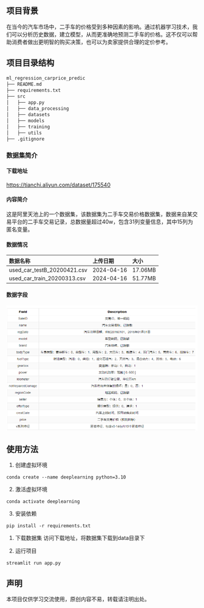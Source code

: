 ## 项目背景
在当今的汽车市场中，二手车的价格受到多种因素的影响。通过机器学习技术，我们可以分析历史数据，建立模型，从而更准确地预测二手车的价格。这不仅可以帮助消费者做出更明智的购买决策，也可以为卖家提供合理的定价参考。

## 项目目录结构
```
ml_regression_carprice_predic
├── README.md
├── requirements.txt
├── src
│   ├── app.py
│   ├── data_processing
│   ├── datasets
│   ├── models
│   ├── training
│   ├── utils
├── .gitignore
```

### 数据集简介
#### 下载地址
https://tianchi.aliyun.com/dataset/175540

#### 内容简介
这是阿里天池上的一个数据集，该数据集为二手车交易价格数据集，数据来自某交易平台的二手车交易记录，总数据量超过40w，包含31列变量信息，其中15列为匿名变量。

#### 数据情况

| 数据名称| 上传日期 | 大小  |
|:--------------------------|:------------|:---------|
| used_car_testB_20200421.csv | 2024-04-16 | 17.06MB |
| used_car_train_20200313.csv | 2024-04-16 | 51.77MB |

#### 数据字段
![](doc/数据集截图.png)


## 使用方法
1. 创建虚拟环境
```
conda create --name deeplearning python=3.10
```

2. 激活虚拟环境
```
conda activate deeplearning
```

3. 安装依赖
```
pip install -r requirements.txt
```

1. 下载数据集
访问下载地址，将数据集下载到data目录下

1. 运行项目
```
streamlit run app.py
```


## 声明
本项目仅供学习交流使用，原创内容不易，转载请注明出处。